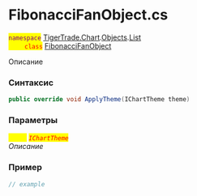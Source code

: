 
# FibonacciFanObject.cs
<mark style="color:purple;">`namespace`</mark> [TigerTrade.Chart](../../../../../TigerTrade.Chart.md).[Objects](../../../../../TigerTrade.Chart/Objects.md).[List](../../../../../TigerTrade.Chart/Objects/List.md)  
<mark style="color:red;">&nbsp;&nbsp;&nbsp;&nbsp;&nbsp;&nbsp;&nbsp;&nbsp;`class`</mark> [FibonacciFanObject](../../FibonacciFanObject.cs.md)

Описание

### Синтаксис
```csharp
public override void ApplyTheme(IChartTheme theme)
```
### Параметры  
<mark style="color:yellow;">`theme`</mark> <mark style="color:red;">*`IChartTheme`*</mark>  
 *Описание*  
  


### Пример  
```csharp
// example
```
                    
                    